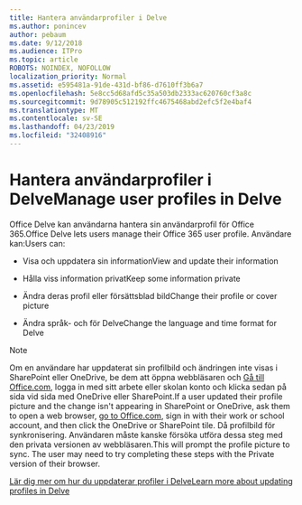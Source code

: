 ```yaml
---
title: Hantera användarprofiler i Delve
ms.author: ponincev
author: pebaum
ms.date: 9/12/2018
ms.audience: ITPro
ms.topic: article
ROBOTS: NOINDEX, NOFOLLOW
localization_priority: Normal
ms.assetid: e595481a-91de-431d-bf86-d7610ff3b6a7
ms.openlocfilehash: 5e8cc5d68afd5c35a503db2333ac620760cf3a8c
ms.sourcegitcommit: 9d78905c512192ffc4675468abd2efc5f2e4baf4
ms.translationtype: MT
ms.contentlocale: sv-SE
ms.lasthandoff: 04/23/2019
ms.locfileid: "32408916"
---
```

# <a name="manage-user-profiles-in-delve"></a><span data-ttu-id="c0aa0-102">Hantera användarprofiler i Delve</span><span class="sxs-lookup"><span data-stu-id="c0aa0-102">Manage user profiles in Delve</span></span>

<span data-ttu-id="c0aa0-103">Office Delve kan användarna hantera sin användarprofil för Office 365.</span><span class="sxs-lookup"><span data-stu-id="c0aa0-103">Office Delve lets users manage their Office 365 user profile.</span></span> <span data-ttu-id="c0aa0-104">Användare kan:</span><span class="sxs-lookup"><span data-stu-id="c0aa0-104">Users can:</span></span>
  
- <span data-ttu-id="c0aa0-105">Visa och uppdatera sin information</span><span class="sxs-lookup"><span data-stu-id="c0aa0-105">View and update their information</span></span>
    
- <span data-ttu-id="c0aa0-106">Hålla viss information privat</span><span class="sxs-lookup"><span data-stu-id="c0aa0-106">Keep some information private</span></span>
    
- <span data-ttu-id="c0aa0-107">Ändra deras profil eller försättsblad bild</span><span class="sxs-lookup"><span data-stu-id="c0aa0-107">Change their profile or cover picture</span></span>
    
- <span data-ttu-id="c0aa0-108">Ändra språk- och för Delve</span><span class="sxs-lookup"><span data-stu-id="c0aa0-108">Change the language and time format for Delve</span></span>
    
> [!NOTE]
> <span data-ttu-id="c0aa0-109">Om en användare har uppdaterat sin profilbild och ändringen inte visas i SharePoint eller OneDrive, be dem att öppna webbläsaren och [Gå till Office.com](https://www.office.com), logga in med sitt arbete eller skolan konto och klicka sedan på sida vid sida med OneDrive eller SharePoint.</span><span class="sxs-lookup"><span data-stu-id="c0aa0-109">If a user updated their profile picture and the change isn't appearing in SharePoint or OneDrive, ask them to open a web browser, [go to Office.com](https://www.office.com), sign in with their work or school account, and then click the OneDrive or SharePoint tile.</span></span> <span data-ttu-id="c0aa0-110">Då profilbild för synkronisering. Användaren måste kanske försöka utföra dessa steg med den privata versionen av webbläsaren.</span><span class="sxs-lookup"><span data-stu-id="c0aa0-110">This will prompt the profile picture to sync. The user may need to try completing these steps with the Private version of their browser.</span></span> 
  
[<span data-ttu-id="c0aa0-111">Lär dig mer om hur du uppdaterar profiler i Delve</span><span class="sxs-lookup"><span data-stu-id="c0aa0-111">Learn more about updating profiles in Delve</span></span>](https://go.microsoft.com/fwlink/?linkid=735070)
  

